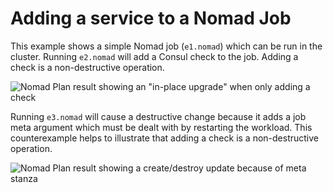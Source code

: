 # Adding a service to a Nomad Job

This example shows a simple Nomad job (`e1.nomad`) which can be run in the
cluster. Running `e2.nomad` will add a Consul check to the job. Adding a check
is a non-destructive operation.

![Nomad Plan result showing an "in-place upgrade" when only adding a check](images/e2.png)

Running `e3.nomad` will cause a destructive change because it adds a job meta
argument which must be dealt with by restarting the workload. This
counterexample helps to illustrate that adding a check is a non-destructive
operation.

![Nomad Plan result showing a create/destroy update because of meta stanza](images/e3.png)

